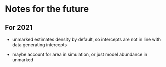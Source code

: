 # Notes for the future


## For 2021

- unmarked estimates density by default, so intercepts are not in line with data generating intercepts

- maybe account for area in simulation, or just model abundance in unmarked



